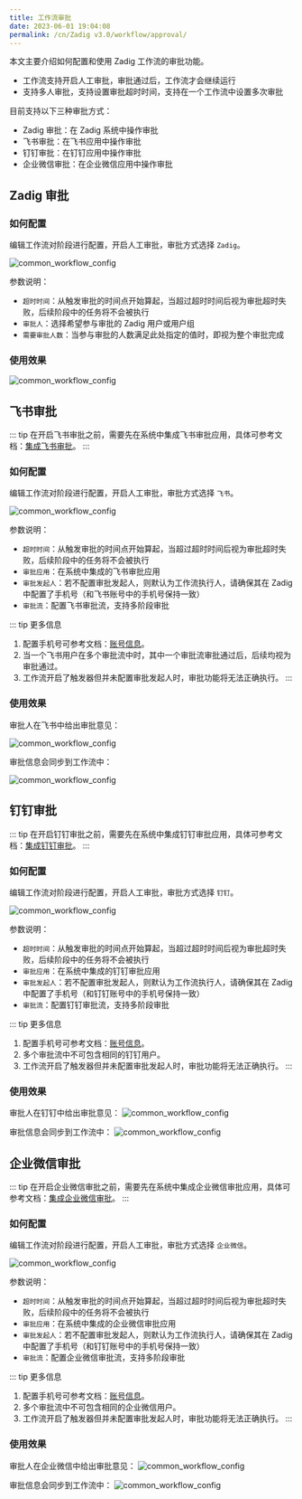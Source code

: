 ```yaml
---
title: 工作流审批
date: 2023-06-01 19:04:08
permalink: /cn/Zadig v3.0/workflow/approval/
---
```


本文主要介绍如何配置和使用 Zadig 工作流的审批功能。
- 工作流支持开启人工审批，审批通过后，工作流才会继续运行
- 支持多人审批，支持设置审批超时时间，支持在一个工作流中设置多次审批

目前支持以下三种审批方式：
- Zadig 审批：在 Zadig 系统中操作审批
- 飞书审批：在飞书应用中操作审批
- 钉钉审批：在钉钉应用中操作审批
- 企业微信审批：在企业微信应用中操作审批

## Zadig 审批

### 如何配置

编辑工作流对阶段进行配置，开启人工审批，审批方式选择 `Zadig`。

![common_workflow_config](../../../../_images/common_workflow_config_200.png)

参数说明：
- `超时时间`：从触发审批的时间点开始算起，当超过超时时间后视为审批超时失败，后续阶段中的任务将不会被执行
- `审批人`：选择希望参与审批的 Zadig 用户或用户组
- `需要审批人数`：当参与审批的人数满足此处指定的值时，即视为整个审批完成

### 使用效果

![common_workflow_config](../../../../_images/zadig_approval_result.png)

## 飞书审批

::: tip
在开启飞书审批之前，需要先在系统中集成飞书审批应用，具体可参考文档：[集成飞书审批](/cn/Zadig%20v3.0/settings/approval/#飞书)。
:::

### 如何配置

编辑工作流对阶段进行配置，开启人工审批，审批方式选择 `飞书`。

![common_workflow_config](../../../../_images/config_lark_approval_1.png)

参数说明：
- `超时时间`：从触发审批的时间点开始算起，当超过超时时间后视为审批超时失败，后续阶段中的任务将不会被执行
- `审批应用`：在系统中集成的飞书审批应用
- `审批发起人`：若不配置审批发起人，则默认为工作流执行人，请确保其在 Zadig 中配置了手机号（和飞书账号中的手机号保持一致）
- `审批流`：配置飞书审批流，支持多阶段审批

::: tip 更多信息

1. 配置手机号可参考文档：[账号信息](/cn/Zadig%20v3.0/preferences/#账号设置)。
2. 当一个飞书用户在多个审批流中时，其中一个审批流审批通过后，后续均视为审批通过。
3. 工作流开启了触发器但并未配置审批发起人时，审批功能将无法正确执行。
:::

### 使用效果

审批人在飞书中给出审批意见：

![common_workflow_config](../../../../_images/lark_approval_effect.png) 

审批信息会同步到工作流中：

![common_workflow_config](../../../../_images/lark_approval_effect_1.png)

## 钉钉审批

::: tip
在开启钉钉审批之前，需要先在系统中集成钉钉审批应用，具体可参考文档：[集成钉钉审批](/cn/Zadig%20v3.0/settings/approval/#钉钉)。
:::

### 如何配置

编辑工作流对阶段进行配置，开启人工审批，审批方式选择 `钉钉`。

![common_workflow_config](../../../../_images/workflow_dingtalk_approval_config.png)

参数说明：
- `超时时间`：从触发审批的时间点开始算起，当超过超时时间后视为审批超时失败，后续阶段中的任务将不会被执行
- `审批应用`：在系统中集成的钉钉审批应用
- `审批发起人`：若不配置审批发起人，则默认为工作流执行人，请确保其在 Zadig 中配置了手机号（和钉钉账号中的手机号保持一致）
- `审批流`：配置钉钉审批流，支持多阶段审批

::: tip 更多信息

1. 配置手机号可参考文档：[账号信息](/cn/Zadig%20v3.0/preferences/#账号设置)。
2. 多个审批流中不可包含相同的钉钉用户。
3. 工作流开启了触发器但并未配置审批发起人时，审批功能将无法正确执行。
:::

### 使用效果

审批人在钉钉中给出审批意见：
![common_workflow_config](../../../../_images/dingtalk_approval_effect.png)

审批信息会同步到工作流中：
![common_workflow_config](../../../../_images/dingtalk_approval_effect_1.png)


## 企业微信审批

::: tip
在开启企业微信审批之前，需要先在系统中集成企业微信审批应用，具体可参考文档：[集成企业微信审批](/cn/Zadig%20v3.0/settings/approval/#企业微信)。
:::

### 如何配置

编辑工作流对阶段进行配置，开启人工审批，审批方式选择 `企业微信`。

![common_workflow_config](../../../../_images/workflow_qw_approval_config.png)

参数说明：
- `超时时间`：从触发审批的时间点开始算起，当超过超时时间后视为审批超时失败，后续阶段中的任务将不会被执行
- `审批应用`：在系统中集成的企业微信审批应用
- `审批发起人`：若不配置审批发起人，则默认为工作流执行人，请确保其在 Zadig 中配置了手机号（和钉钉账号中的手机号保持一致）
- `审批流`：配置企业微信审批流，支持多阶段审批

::: tip 更多信息

1. 配置手机号可参考文档：[账号信息](/cn/Zadig%20v3.0/preferences/#账号设置)。
2. 多个审批流中不可包含相同的企业微信用户。
3. 工作流开启了触发器但并未配置审批发起人时，审批功能将无法正确执行。
:::

### 使用效果

审批人在企业微信中给出审批意见：
![common_workflow_config](../../../../_images/qw_approval_effect.png)

审批信息会同步到工作流中：
![common_workflow_config](../../../../_images/qw_approval_effect_1.png)
